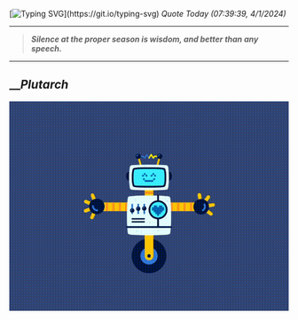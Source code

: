 [![Typing SVG](https://readme-typing-svg.herokuapp.com?font=Press+Start+2P&color=C2F784&size=35&width=900&height=100&lines=Hello+World%2C+I'm+Hung+!)](https://git.io/typing-svg) 
_Quote Today (07:39:39, 4/1/2024)_
___
>**_Silence at the proper season is wisdom, and better than any speech._**
___

## __**_Plutarch_**

![RobotDance](src/assets/images/robot-dancing-dribble.gif?style=center)
